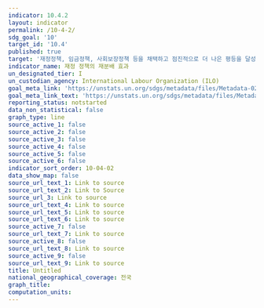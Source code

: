 ```yaml
---
indicator: 10.4.2
layout: indicator
permalink: /10-4-2/
sdg_goal: '10'
target_id: '10.4'
published: true
target: '재정정책, 임금정책, 사회보장정책 등을 채택하고 점진적으로 더 나은 평등을 달성'
indicator_name: 재정 정책의 재분배 효과
un_designated_tier: I
un_custodian_agency: International Labour Organization (ILO)
goal_meta_link: 'https://unstats.un.org/sdgs/metadata/files/Metadata-02-02-03.pdf'
goal_meta_link_text: 'https://unstats.un.org/sdgs/metadata/files/Metadata-02-02-03.pdf'
reporting_status: notstarted
data_non_statistical: false
graph_type: line
source_active_1: false
source_active_2: false
source_active_3: false
source_active_4: false
source_active_5: false
source_active_6: false
indicator_sort_order: 10-04-02
data_show_map: false
source_url_text_1: Link to source
source_url_text_2: Link to Source
source_url_3: Link to source
source_url_text_4: Link to source
source_url_text_5: Link to source
source_url_text_6: Link to source
source_active_7: false
source_url_text_7: Link to source
source_active_8: false
source_url_text_8: Link to source
source_active_9: false
source_url_text_9: Link to source
title: Untitled
national_geographical_coverage: 전국
graph_title: 
computation_units: 
---
```

